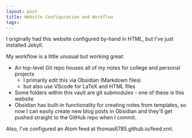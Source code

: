 ```yaml
---
layout: post
title: Website Configuration and Workflow
tags:
---
```

I originally had this website configured by-hand in HTML, but I've just installed Jekyll.

My workflow is a little unusual but working great:
- An top-level Git repo houses all of my notes for college and personal projects
	- I primarily edit this via Obsidian (Markdown files)
	- but also use VScode for LaTeX and HTML files
- Some folders within this vault are git submodules - one of these is this website
- Obsidian has built-in functionality for creating notes from templates, so now I can easily create new blog posts in Obsidian and they'll get pushed straight to the GitHub repo when I commit.

Also, I've configured an Atom feed at thomas6785.github.io/feed.xml.